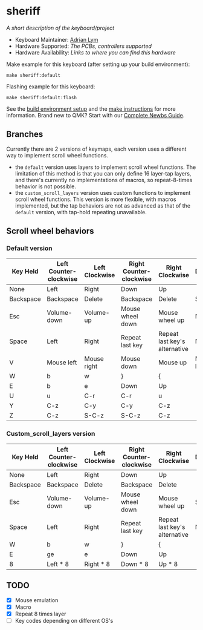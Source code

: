 # sheriff

*A short description of the keyboard/project*

* Keyboard Maintainer: [Adrian Lym](https://github.com/AJGamma)
* Hardware Supported: *The PCBs, controllers supported*
* Hardware Availability: *Links to where you can find this hardware*

Make example for this keyboard (after setting up your build environment):

    make sheriff:default

Flashing example for this keyboard:

    make sheriff:default:flash

See the [build environment setup](https://docs.qmk.fm/#/getting_started_build_tools) and the [make instructions](https://docs.qmk.fm/#/getting_started_make_guide) for more information. Brand new to QMK? Start with our [Complete Newbs Guide](https://docs.qmk.fm/#/newbs).


## Branches
Currently there are 2 versions of keymaps, each version uses a different way to implement scroll wheel functions.

- the `default` version uses layers to implement scroll wheel functions. The limitation of this method is that you can only define 16 layer-tap layers, and there's currently no implementations of macros, so repeat-8-times behavior is not possible. 
- the `custom_scroll_layers` version uses custom functions to implement scroll wheel functions. This version is more flexible, with macros implemented, but the tap behaviors are not as advanced as that of the `default` version, with tap-hold repeating unavailable.

## Scroll wheel behaviors

### Default version

| Key Held | Left Counter-clockwise | Left Clockwise | Right Counter-clockwise | Right Clockwise |  Description |
| --------------- | --------------- | --------------- | --------------- | --------------- |  --------------- |
| None | Left | Right | Down | Up |  |
| Backspace | Backspace | Delete | Backspace | Delete | Sym layer |
| Esc | Volume-down | Volume-up | Mouse wheel down | Mouse wheel up | Nav layer |
| Space | Left | Right | Repeat last key | Repeat last key's alternative | Num layer |
| V | Mouse left | Mouse right | Mouse down | Mouse up | Mouse layer |
| W | b | w | } | { |  |
| E | b | e | Down | Up |  |
| U | u | C-r | C-r | u |  |
| Y | C-z | C-y | C-y | C-z |  |
| Z | C-z | S-C-z | S-C-z | C-z |  |

### Custom_scroll_layers version

| Key Held | Left Counter-clockwise | Left Clockwise | Right Counter-clockwise | Right Clockwise |  Description |
| --------------- | --------------- | --------------- | --------------- | --------------- |  --------------- |
| None | Left | Right | Down | Up |  |
| Backspace | Backspace | Delete | Backspace | Delete |  |
| Esc | Volume-down | Volume-up | Mouse wheel down | Mouse wheel up | Sym layer |
| Space | Left | Right | Repeat last key | Repeat last key's alternative | Nav layer |
| W | b | w | } | { |  |
| E | ge | e | Down | Up |  |
| 8 | Left * 8 | Right * 8 | Down * 8 | Up * 8 |  |



## TODO
- [X] Mouse emulation
- [X] Macro
- [X] Repeat 8 times layer
- [ ] Key codes depending on different OS's
